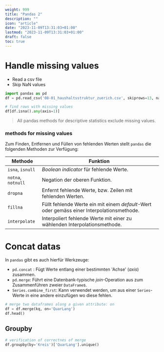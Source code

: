 ```yaml
---
weight: 999
title: "Pandas 2"
description: ""
icon: "article"
date: "2023-11-09T13:31:03+01:00"
lastmod: "2023-11-09T13:31:03+01:00"
draft: false
toc: true
---
```


# Handle missing values

- Read a csv file
- Skip NaN values

```python
import pandas as pd
df = pd.read_csv('08-01_haushaltsstruktur_zuerich.csv', skiprows=13, na_values=['.'])

# find rows with missing values
df[df.isna().any(axis=1)]
```

> All pandas methods for descriptive statistics exclude missing values.


### methods for missing values

Zum Finden, Entfernen und Füllen von fehlenden Werten stellt `pandas` die folgenden Methoden zur Verfügung:

| Methode                |  Funktion   |
|------------------------|-------------|
| ``isna``, ``isnull``   | *Boolean indicator* für fehlende Werte.     |
| ``notna``, ``notnull`` | Negation der oberen Funktion.               |
| ``dropna``             | Enfernt fehlende Werte, bzw. Zeilen mit fehlenden Werten. |
| ``fillna``             | Füllt fehlende Werte ein mit einem *default*-Wert oder gemäss einer Interpolationsmethode. |
| ``interpolate``        | Interpoliert fehlende Werte mit einer zu wählenden Interpolationsmethode. |


# Concat datas

In `pandas` gibt es auch hierfür Werkzeuge:

- `pd.concat` : Fügt Werte entlang einer bestimmten 'Achse' (*axis*) zusammen.
- `pd.merge`: Führt eine Datenbank-typische *join*-Operation aus zum Zusammenführen zweier `DataFrame`s.
- `Series.combine_first`: Kann verwendet werden, um aus einer `Series`-Werte in eine andere einzufügen wo diese fehlen.

```python
# merge two dataframes along a given attribute: on
df = df.merge(kq, on='QuarLang')
df.head()
```

## Groupby

```python
# verification of correctnes of merge
df.groupby(by='Kreis')['QuarLang'].unique()
```